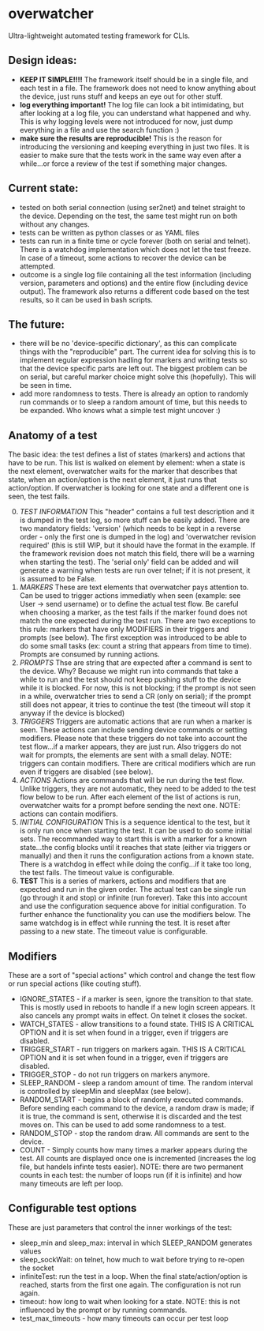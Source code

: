 # overwatcher
Ultra-lightweight automated testing framework for CLIs.

## Design ideas:
- **KEEP IT SIMPLE!!!!** The framework itself should be in a single file, and each test in a file. The framework does not
  need to know anything about the device, just runs stuff and keeps an eye out for other stuff.
- **log everything important!** The log file can look a bit intimidating, but after looking at a log file, you can
  understand what happened and why. This is why logging levels were not introduced for now, just dump everything in a
  file and use the search function :)
- **make sure the results are reproducible!** This is the reason for introducing the versioning and keeping everything
  in just two files. It is easier to make sure that the tests work in the same way even after a while...or force a
  review of the test if something major changes.

## Current state:
- tested on both serial connection (using ser2net) and telnet straight to the device. Depending on the test, the same
  test might run on both without any changes.
- tests can be written as python classes or as YAML files
- tests can run in a finite time or cycle forever (both on serial and telnet). There is a watchdog implementation which
  does not let the test freeze. In case of a timeout, some actions to recover the device can be attempted.
- outcome is a single log file containing all the test information (including version, parameters and options) and the
  entire flow (including device output). The framework also returns a different code based on the test results, so it
  can be used in bash scripts.

## The future:
- there will be no 'device-specific dictionary', as this can complicate things with the "reproducible" part. The current
  idea for solving this is to implement regular expression hadling for markers and writing tests so that the device
  specific parts are left out. The biggest problem can be on serial, but careful marker choice might solve this
  (hopefully). This will be seen in time.
- add more randomness to tests. There is already an option to randomly run commands or to sleep a random amount of time,
  but this needs to be expanded. Who knows what a simple test might uncover :)

## Anatomy of a test
The basic idea: the test defines a list of states (markers) and actions that have to be run. This list is walked on
element by element: when a state is the next element, overwatcher waits for the marker that describes that state, 
when an action/option is the next element, it just runs that action/option. If overwatcher is looking for one state and
a different one is seen, the test fails.

0. *TEST INFORMATION* This "header" contains a full test description and it is dumped in the test log, so more stuff can
   be easily added. There are two mandatory fields: 'version' (which needs to be kept in a reverse order - only the first
   one is dumped in the log) and 'overwatcher revision required' (this is still WIP, but it should have the format in the
   example. If the framework revision does not match this field, there will be a warning when starting the test). The 
   'serial only' field can be added and will generate a warning when tests are run over telnet; if it is not present, it
   is assumed to be False.
1. *MARKERS* These are text elements that overwatcher pays attention to. Can be used to trigger actions immediatly when
   seen (example: see User -> send username) or to define the actual test flow.
   Be careful when choosing a marker, as the test fails if the marker found does not match the one expected during the
   test run. There are two exceptions to this rule: markers that have only MODIFIERS in their triggers and prompts (see
   below). The first exception was introduced to be able to do some small tasks (ex: count a string that appears from time
   to time). Prompts are consumed by running actions.
2. *PROMPTS* Thse are string that are expected after a command is sent to the device. Why? Because we might run into 
   commands that take a while to run and the test should not keep pushing stuff to the device while it is blocked.
   For now, this is not blocking; if the prompt is not seen in a while, overwatcher tries to send a CR (only on serial); 
   if the prompt still does not appear, it tries to continue the test (the timeout will stop it anyway if the device is blocked)
3. *TRIGGERS* Triggers are automatic actions that are run when a marker is seen. These actions can include sending device 
   commands or setting modifiers. Please note that these triggers do not take into account the test flow...if
   a marker appears, they are just run. Also triggers do not wait for prompts, the elements are sent with a small delay.
   NOTE: triggers can contain modifiers. There are critical modifiers which are run even if triggers are disabled (see
   below).
4. *ACTIONS* Actions are commands that will be run during the test flow. Unlike triggers, they are not automatic, they 
   need to be added to the test flow below to be run. After each element of the list of actions is run, overwatcher waits
   for a prompt before sending the next one.
   NOTE: actions can contain modifiers. 
5. *INITIAL CONFIGURATION* This is a sequence identical to the test, but it is only run once when starting the test.
   It can be used to do some initial sets. The recommanded way to start this is with a marker for a known state...the 
   config blocks until it reaches that state (either via triggers or manually) and then it runs the configuration 
   actions from a known state. There is a watchdog in effect while doing the config...if it take too long, the test
   fails. The timeout value is configurable.
6. **TEST** This is a series of markers, actions and modifiers that are expected and run in the given order. The actual 
   test can be single run (go through it and stop) or infinite (run forever). Take this into account and use the 
   configuration sequence above for initial configuration. To further enhance the functionality you can use the
   modifiers below. The same watchdog is in effect while running the test. It is reset after passing to a new state. 
   The timeout value is configurable.

## Modifiers
These are a sort of "special actions" which control and change the test flow or run special actions (like couting
stuff).
- IGNORE\_STATES - if a marker is seen, ignore the transition to that state. This 
  is mostly used in reboots to handle if a new login screen appears. It also cancels
  any prompt waits in effect. On telnet it closes the socket.
- WATCH\_STATES - allow transitions to a found state. THIS IS A CRITICAL OPTION and it is
  set when found in a trigger, even if triggers are disabled.
- TRIGGER\_START - run triggers on markers again. THIS IS A CRITICAL OPTION and it is
  set when found in a trigger, even if triggers are disabled.
- TRIGGER\_STOP - do not run triggers on markers anymore.
- SLEEP\_RANDOM - sleep a random amount of time. The random interval is controlled by 
  sleepMin and sleepMax (see below).
- RANDOM\_START - begins a block of randomly executed commands. Before sending each
  command to the device, a random draw is made; if it is true, the command is sent, 
  otherwise it is discarded and the test moves on. This can be used to add some randomness
  to a test.
- RANDOM\_STOP - stop the random draw. All commands are sent to the device.   
- COUNT - Simply counts how many times a marker appears during the test. All counts are
  displayed once one is incremented (increases the log file, but handels infinte tests
  easier). NOTE: there are two permanent counts in each test: the number of loops run (if it
  is infinite) and how many timeouts are left per loop.

## Configurable test options
These are just parameters that control the inner workings of the test:
- sleep\_min and sleep\_max: interval in which SLEEP\_RANDOM generates values
- sleep\_sockWait: on telnet, how much to wait before trying to re-open the socket
- infiniteTest: run the test in a loop. When the final state/action/option is reached, starts from the first one again.
  The configuration is not run again.
- timeout: how long to wait when looking for a state. NOTE: this is not influenced by the prompt or by running commands.
- test\_max\_timeouts - how many timeouts can occur per test loop
